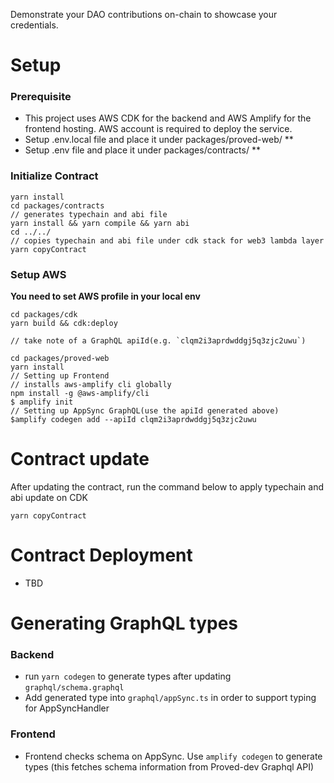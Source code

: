 
Demonstrate your DAO contributions on-chain to showcase your credentials.

# Setup
### Prerequisite
- This project uses AWS CDK for the backend and AWS Amplify for the frontend hosting. AWS account is required to deploy the service.
- Setup .env.local file and place it under packages/proved-web/ **
- Setup .env file and place it under packages/contracts/ **

### Initialize Contract

```
yarn install
cd packages/contracts
// generates typechain and abi file
yarn install && yarn compile && yarn abi
cd ../../
// copies typechain and abi file under cdk stack for web3 lambda layer
yarn copyContract
```

### Setup AWS
**You need to set AWS profile in your local env**

```
cd packages/cdk
yarn build && cdk:deploy

// take note of a GraphQL apiId(e.g. `clqm2i3aprdwddgj5q3zjc2uwu`)

cd packages/proved-web
yarn install
// Setting up Frontend
// installs aws-amplify cli globally
npm install -g @aws-amplify/cli
$ amplify init
// Setting up AppSync GraphQL(use the apiId generated above)
$amplify codegen add --apiId clqm2i3aprdwddgj5q3zjc2uwu
```

# Contract update

After updating the contract, run the command below to apply typechain and abi update on CDK

```
yarn copyContract
```

# Contract Deployment

- TBD

# Generating GraphQL types

### Backend

- run `yarn codegen` to generate types after updating `graphql/schema.graphql`
- Add generated type into `graphql/appSync.ts` in order to support typing for AppSyncHandler

### Frontend

- Frontend checks schema on AppSync. Use `amplify codegen` to generate types (this fetches schema information from Proved-dev Graphql API)
